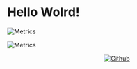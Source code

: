 # Hello Wolrd!
![Metrics](https://metrics.lecoq.io/xG4L1L30x?template=terminal&base.activity=0&base.community=0&languages=1&introduction=1&languages.limit=8&languages.sections=most-used&languages.colors=github&languages.threshold=0%25&languages.indepth=false&languages.recent.load=300&languages.recent.days=14&introduction.title=true&config.timezone=US%2FUSA)

![Metrics](https://metrics.lecoq.io/xG4L1L30x?template=classic&base.header=0&base.activity=0&base.community=0&base.repositories=0&base.metadata=0&isocalendar=1&achievements=1&isocalendar.duration=half-year&achievements.threshold=C&achievements.secrets=true&achievements.limit=0&config.timezone=US%2FUSA)
<p align="center"><a href="https://github.com/xG4L1L30x"><img title="Github" src="https://img.shields.io/badge/Instagram-666666?style=for-the-badge&logo=instagram"></a>
